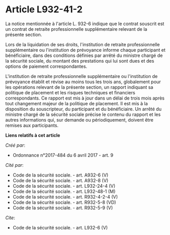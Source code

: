 # Article L932-41-2

La notice mentionnée à l'article L. 932-6 indique que le contrat souscrit est un contrat de retraite professionnelle
supplémentaire relevant de la présente section. 

Lors de la liquidation de ses droits, l'institution de retraite professionnelle supplémentaire ou l'institution de prévoyance
informe chaque participant et bénéficiaire, dans des conditions définies par arrêté du ministre chargé de la sécurité
sociale, du montant des prestations qui lui sont dues et des options de paiement correspondantes. 

L'institution de retraite professionnelle supplémentaire ou l'institution de prévoyance établit et révise au moins tous les
trois ans, globalement pour les opérations relevant de la présente section, un rapport indiquant sa politique de placement et
les risques techniques et financiers correspondants. Ce rapport est mis à jour dans un délai de trois mois après tout
changement majeur de la politique de placement. Il est mis à la disposition du souscripteur, du participant et du
bénéficiaire. Un arrêté du ministre chargé de la sécurité sociale précise le contenu du rapport et les autres informations
qui, sur demande ou périodiquement, doivent être remises aux participants.

**Liens relatifs à cet article**

_Créé par_:

  - Ordonnance n°2017-484 du 6 avril 2017 - art. 9

_Cité par_:

  - Code de la sécurité sociale. - art. A932-6 (V)
  - Code de la sécurité sociale. - art. A932-8 (V)
  - Code de la sécurité sociale. - art. L932-24-4 (V)
  - Code de la sécurité sociale. - art. L932-48-1 (M)
  - Code de la sécurité sociale. - art. R932-4-2-4 (V)
  - Code de la sécurité sociale. - art. R932-5-8 (VD)
  - Code de la sécurité sociale. - art. R932-5-9 (V)

_Cite_:

  - Code de la sécurité sociale. - art. L932-6 (V)
